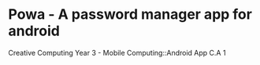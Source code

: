 # Powa - A password manager app for android
Creative Computing Year 3 - Mobile Computing::Android App C.A 1
